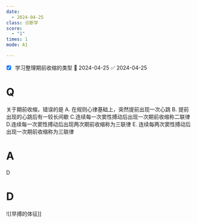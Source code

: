 ```yaml
---
date:
  - 2024-04-25
class: 诊断学
score:
  - "1"
times: 1
mode: A1

--- 
```

- [x] 学习整理期前收缩的类型 📅 2024-04-25 ✅ 2024-04-25


# Q
关于期前收缩，错误的是
A. 在规则心律基础上，突然提前出现一次心跳
B. 提前出现的心跳后有一较长间歇
C.连续每一次窦性搏动后出现一次期前收缩称二联律
D.连续每一次窦性搏动后出现两次期前收缩称为三联律
E. 连续每两次窦性搏动后出现一次期前收缩称为三联律

# A

D



# D
![[早搏的体征]]